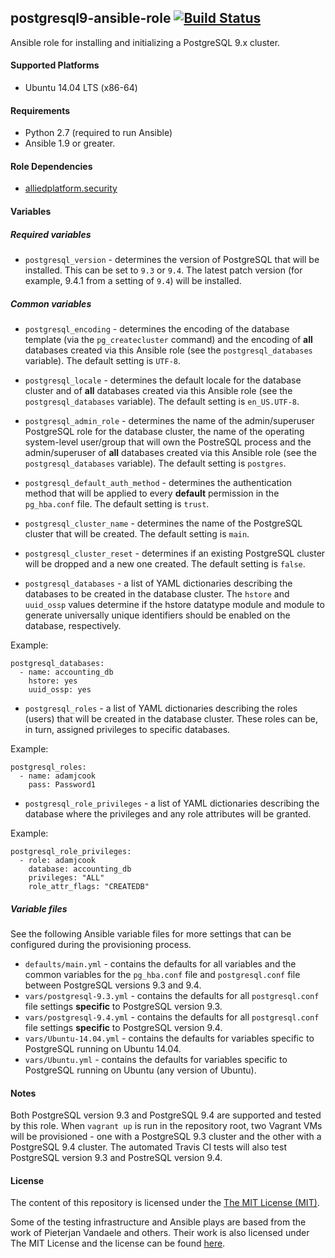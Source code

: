 ## postgresql9-ansible-role [![Build Status](https://travis-ci.org/alliedplatform/postgresql9-ansible-role.png)](https://travis-ci.org/alliedplatform/postgresql9-ansible-role)

Ansible role for installing and initializing a PostgreSQL 9.x cluster.

#### Supported Platforms

- Ubuntu 14.04 LTS (x86-64)

#### Requirements

- Python 2.7 (required to run Ansible)
- Ansible 1.9 or greater.

#### Role Dependencies

- [alliedplatform.security](https://github.com/alliedplatform/security-ansible-role)

#### Variables

##### Required variables

- `postgresql_version` - determines the version of PostgreSQL that will be installed. This can be set to `9.3` or `9.4`. The latest patch version (for example, 9.4.1 from a setting of `9.4`) will be installed.

##### Common variables

- `postgresql_encoding` - determines the encoding of the database template (via the `pg_createcluster` command) and the encoding of **all** databases created via this Ansible role (see the `postgresql_databases` variable). The default setting is `UTF-8`.
- `postgresql_locale` - determines the default locale for the database cluster and of **all** databases created via this Ansible role (see the `postgresql_databases` variable). The default setting is `en_US.UTF-8`.

- `postgresql_admin_role` - determines the name of the admin/superuser PostgreSQL role for the database cluster, the name of the operating system-level user/group that will own the PostreSQL process and the admin/superuser of **all** databases created via this Ansible role (see the `postgresql_databases` variable). The default setting is `postgres`.
- `postgresql_default_auth_method` - determines the authentication method that will be applied to every **default** permission in the `pg_hba.conf` file. The default setting is `trust`.

- `postgresql_cluster_name` - determines the name of the PostgreSQL cluster that will be created. The default setting is `main`.
- `postgresql_cluster_reset` - determines if an existing PostgreSQL cluster will be dropped and a new one created. The default setting is `false`.

- `postgresql_databases` - a list of YAML dictionaries describing the databases to be created in the database cluster. The `hstore` and `uuid_ossp` values determine if the hstore datatype module and module to generate universally unique identifiers should be enabled on the database, respectively.

Example:

```
postgresql_databases:
  - name: accounting_db
    hstore: yes
    uuid_ossp: yes
```

- `postgresql_roles` - a list of YAML dictionaries describing the roles (users) that will be created in the database cluster. These roles can be, in turn, assigned privileges to specific databases.

Example:

```
postgresql_roles:
  - name: adamjcook
    pass: Password1
```

- `postgresql_role_privileges` - a list of YAML dictionaries describing the database where the privileges and any role attributes will be granted.

Example:

```
postgresql_role_privileges:
  - role: adamjcook
    database: accounting_db
    privileges: "ALL"
    role_attr_flags: "CREATEDB"
```

##### Variable files

See the following Ansible variable files for more settings that can be configured during the provisioning process.

- `defaults/main.yml` - contains the defaults for all variables and the common variables for the `pg_hba.conf` file and `postgresql.conf` file between PostgreSQL versions 9.3 and 9.4.
- `vars/postgresql-9.3.yml` - contains the defaults for all `postgresql.conf` file settings **specific** to PostgreSQL version 9.3.
- `vars/postgresql-9.4.yml` - contains the defaults for all `postgresql.conf` file settings **specific** to PostgreSQL version 9.4.
- `vars/Ubuntu-14.04.yml` - contains the defaults for variables specific to PostgreSQL running on Ubuntu 14.04.
- `vars/Ubuntu.yml` - contains the defaults for variables specific to PostgreSQL running on Ubuntu (any version of Ubuntu).

#### Notes

Both PostgreSQL version 9.3 and PostgreSQL 9.4 are supported and tested by this role. When `vagrant up` is run in the repository root, two Vagrant VMs will be provisioned - one with a PostgreSQL 9.3 cluster and the other with a PostgreSQL 9.4 cluster. The automated Travis CI tests will also test PostgreSQL version 9.3 and PostreSQL version 9.4.

#### License

The content of this repository is licensed under the [The MIT License (MIT)](http://opensource.org/licenses/MIT).

Some of the testing infrastructure and Ansible plays are based from the work of Pieterjan Vandaele and others. Their work is also licensed under The MIT License and the license can be found [here](https://github.com/ANXS/postgresql/blob/master/LICENSE).
